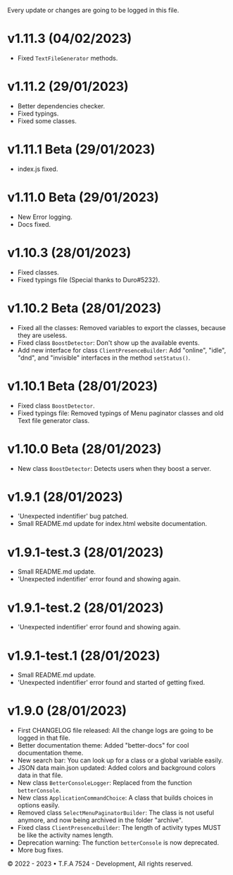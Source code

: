 Every update or changes are going to be logged in this file.

# v1.11.3 (04/02/2023)

- Fixed `TextFileGenerator` methods.

# v1.11.2 (29/01/2023)

- Better dependencies checker.
- Fixed typings.
- Fixed some classes.

# v1.11.1 Beta (29/01/2023)

- index.js fixed.

# v1.11.0 Beta (29/01/2023)

- New Error logging.
- Docs fixed.

# v1.10.3 (28/01/2023)

- Fixed classes.
- Fixed typings file (Special thanks to Duro#5232).

# v1.10.2 Beta (28/01/2023)

- Fixed all the classes: Removed variables to export the classes, because they are useless.
- Fixed class `BoostDetector`: Don't show up the available events.
- Add new interface for class `ClientPresenceBuilder`: Add "online", "idle", "dnd", and "invisible" interfaces in the method `setStatus()`.

# v1.10.1 Beta (28/01/2023)

- Fixed class `BoostDetector`.
- Fixed typings file: Removed typings of Menu paginator classes and old Text file generator class.

# v1.10.0 Beta (28/01/2023)

- New class `BoostDetector`: Detects users when they boost a server.

# v1.9.1 (28/01/2023)

- 'Unexpected indentifier' bug patched.
- Small README.md update for index.html website documentation.

# v1.9.1-test.3 (28/01/2023)

- Small README.md update.
- 'Unexpected indentifier' error found and showing again.

# v1.9.1-test.2 (28/01/2023)

- 'Unexpected indentifier' error found and showing again.

# v1.9.1-test.1 (28/01/2023)

- Small README.md update.
- 'Unexpected indentifier' error found and started of getting fixed.

# v1.9.0 (28/01/2023)

- First CHANGELOG file released: All the change logs are going to be logged in that file.
- Better documentation theme: Added "better-docs" for cool documentation theme.
- New search bar: You can look up for a class or a global variable easily.
- JSON data main.json updated: Added colors and background colors data in that file.
- New class `BetterConsoleLogger`: Replaced from the function `betterConsole`.
- New class `ApplicationCommandChoice`: A class that builds choices in options easily.
- Removed class `SelectMenuPaginatorBuilder`: The class is not useful anymore, and now being archived in the folder "archive".
- Fixed class `ClientPresenceBuilder`: The length of activity types MUST be like the activity names length.
- Deprecation warning: The function `betterConsole` is now deprecated.
- More bug fixes.

© 2022 - 2023 • T.F.A 7524 - Development, All rights reserved.